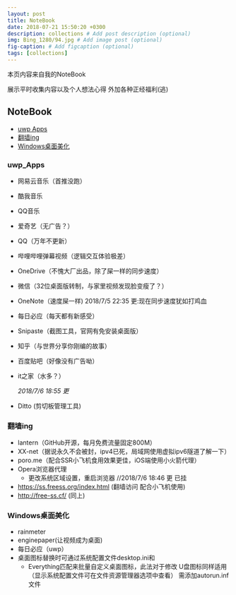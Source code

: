 ```yaml
---
layout: post
title: NoteBook
date: 2018-07-21 15:50:20 +0300
description: collections # Add post description (optional)
img: Bing_1280/94.jpg # Add image post (optional)
fig-caption: # Add figcaption (optional)
tags: [collections]
---
```


本页内容来自我的NoteBook

展示平时收集内容以及个人想法心得 外加各种正经福利(逃)

## NoteBook

* [uwp Apps](###uwp_Apps "uwp推荐")
* [翻墙ing](###翻墙ing "翻墙集合")
* [Windows桌面美化](###Windows桌面美化)


### uwp_Apps
* 网易云音乐（首推没跑）
* 酷我音乐
* QQ音乐
* 爱奇艺（无广告？）
* QQ（万年不更新）
* 哔哩哔哩弹幕视频（逻辑交互体验极差）
* OneDrive（不愧大厂出品，除了屎一样的同步速度）
* 微信（32位桌面版转制，与家里视频发现脸变瘦了？）
* OneNote（速度屎一样)   2018/7/5 22:35 更:现在同步速度犹如打鸡血
* 每日必应（每天都有新感受）
* Snipaste（截图工具，官网有免安装桌面版）
* 知乎（与世界分享你刚编的故事）
* 百度贴吧（好像没有广告呦）
* it之家（水多？）

	*2018/7/6 18:55 更*
	
* Ditto (剪切板管理工具)

### 翻墙ing

* lantern（GitHub开源，每月免费流量固定800M）
* XX-net（据说永久不会被封，ipv4已死，局域网使用虚拟ipv6隧道了解一下）
* poro.me（配合SSR小飞机食用效果更佳，iOS端使用小火箭代理）
* Opera浏览器代理
	* 更改系统区域设置，重启浏览器  //2018/7/6 18:46  更 已挂
* https://ss.freess.org/index.html (翻墙访问 配合小飞机使用)
* http://free-ss.cf/ (同上)

### Windows桌面美化

* rainmeter
* enginepaper(让视频成为桌面)
* 每日必应（uwp）
* 桌面图标替换时可通过系统配置文件desktop.ini和
	* Everything匹配来批量自定义桌面图标，此法对于修改
	U盘图标同样适用（显示系统配置文件可在文件资源管理器选项中查看）
	需添加autorun.inf文件

